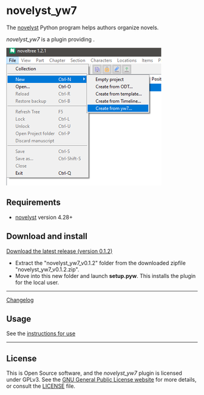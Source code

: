 # novelyst_yw7

The [novelyst](https://peter88213.github.io/novelyst/) Python program helps authors organize novels.  

*novelyst_yw7* is a plugin providing . 

![Screenshot](Screenshots/screen01.png)

## Requirements

- [novelyst](https://peter88213.github.io/novelyst/) version 4.28+

## Download and install

[Download the latest release (version 0.1.2)](https://github.com/peter88213/novelyst_yw7/raw/main/dist/novelyst_yw7_v0.1.2.zip)

- Extract the "novelyst_yw7_v0.1.2" folder from the downloaded zipfile "novelyst_yw7_v0.1.2.zip".
- Move into this new folder and launch **setup.pyw**. This installs the plugin for the local user.

---

[Changelog](changelog)

## Usage

See the [instructions for use](usage)

---

## License

This is Open Source software, and the *novelyst_yw7* plugin is licensed under GPLv3. See the
[GNU General Public License website](https://www.gnu.org/licenses/gpl-3.0.en.html) for more
details, or consult the [LICENSE](https://github.com/peter88213/novelyst_yw7/blob/main/LICENSE) file.
